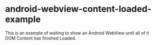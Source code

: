 # android-webview-content-loaded-example
This is an example of waiting to show an Android WebView until all of it DOM Content has finished Loaded.
